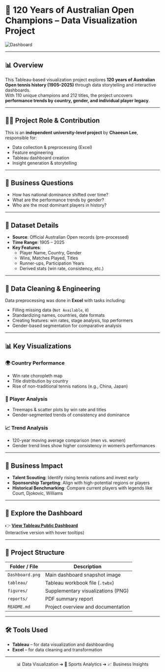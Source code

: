# 🎾 120 Years of Australian Open Champions – Data Visualization Project

![Dashboard](Dashboard.png)

---

## 📊 Overview

This Tableau-based visualization project explores **120 years of Australian Open tennis history (1905–2025)** through data storytelling and interactive dashboards.  
With 110 unique champions and 212 titles, the project uncovers **performance trends by country, gender, and individual player legacy**.

---

## 🧑‍💻 Project Role & Contribution

This is an **independent university-level project** by **Chaeeun Lee**, responsible for:

- Data collection & preprocessing (Excel)
- Feature engineering
- Tableau dashboard creation
- Insight generation & storytelling

---

## 🎯 Business Questions

- How has national dominance shifted over time?
- What are the performance trends by gender?
- Who are the most dominant players in history?

---

## 📂 Dataset Details

- **Source**: Official Australian Open records (pre-processed)
- **Time Range**: 1905 – 2025
- **Key Features**:
  - Player Name, Country, Gender
  - Wins, Matches Played, Titles
  - Runner-ups, Participation Years
  - Derived stats (win rate, consistency, etc.)

---

## 🧹 Data Cleaning & Engineering

Data preprocessing was done in **Excel** with tasks including:

- Filling missing data (`Not Available`, `0`)
- Standardizing names, countries, date formats
- Creating features: win rates, stage analysis, top performers
- Gender-based segmentation for comparative analysis

---

## 📊 Key Visualizations

### 🌍 Country Performance

- Win rate choropleth map  
- Title distribution by country  
- Rise of non-traditional tennis nations (e.g., China, Japan)

### 🎾 Player Analysis

- Treemaps & scatter plots by win rate and titles  
- Gender-segmented trends of consistency and dominance

### 📈 Trend Analysis

- 120-year moving average comparison (men vs. women)
- Gender trend lines show higher consistency in women’s performances

---

## 💼 Business Impact

- **Talent Scouting**: Identify rising tennis nations and invest early  
- **Sponsorship Targeting**: Align with high-potential regions or players  
- **Historical Benchmarking**: Compare current players with legends like Court, Djokovic, Williams

---

## 🔗 Explore the Dashboard

👉 **[View Tableau Public Dashboard]([https://public.tableau.com/](https://public.tableau.com/shared/25KZK8PDJ?:display_count=n&:origin=viz_share_link))**  
(Interactive version with hover tooltips)

---

## 📁 Project Structure

| Folder / File         | Description                                  |
|-----------------------|----------------------------------------------|
| `Dashboard.png`       | Main dashboard snapshot image                |
| `tableau/`            | Tableau workbook file (`.twbx`)              |
| `figures/`            | Supplementary visualizations (PNG)           |
| `reports/`            | PDF summary report                           |
| `README.md`           | Project overview and documentation           |

---

## 🛠️ Tools Used

- **Tableau** – for data visualization and dashboarding  
- **Excel** – for data cleaning and transformation  

---

<p align="center">
📊 Data Visualization ➔ 🎾 Sports Analytics ➔ 📈 Business Insights
</p>
